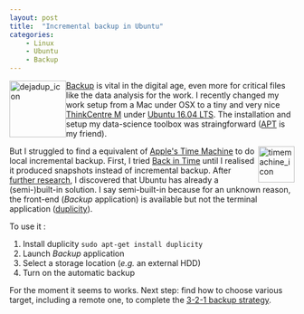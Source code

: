 ```yaml
---
layout: post
title:  "Incremental backup in Ubuntu"
categories:
    - Linux
    - Ubuntu
    - Backup
---
```


<img src="https://raw.githubusercontent.com/gnome-design-team/gnome-icons/master/apps/hicolor/256x256/apps/deja-dup.png" alt="dejadup_icon" style="float:left;width:100px;height:100px;">

[Backup](https://en.wikipedia.org/wiki/Backup) is vital in the digital age, even more for critical files like the data analysis for the work. I recently changed my work setup from a Mac under OSX to a tiny and very nice [ThinkCentre M](https://en.wikipedia.org/wiki/ThinkCentre#M83_Tiny) under [Ubuntu 16.04 LTS](https://en.wikipedia.org/wiki/Ubuntu_version_history#Ubuntu_16.04_LTS_.28Xenial_Xerus.29). The installation and setup my data-science toolbox was straingforward ([APT](https://en.wikipedia.org/wiki/Advanced_Packaging_Tool) is my friend). 


<img src="https://upload.wikimedia.org/wikipedia/en/f/f1/Time_Machine.png" alt="timemachine_icon" style="float:right;width:64px;height:64px;">

But I struggled to find a equivalent of [Apple's Time Machine](https://en.wikipedia.org/wiki/Time_Machine_(macOS)) to do local incremental backup. First, I tried [Back in Time](https://github.com/bit-team/backintime) until I realised it produced snapshots instead of incremental backup. After [further research](https://help.ubuntu.com/community/BackupYourSystem), I discovered that Ubuntu has already a (semi-)built-in solution. I say semi-built-in because for an unknown reason, the front-end (*Backup* application) is available but not the terminal application ([duplicity](https://en.wikipedia.org/wiki/Duplicity_(software))).

To use it :

1. Install duplicity `sudo apt-get install duplicity`
2. Launch *Backup* application
3. Select a storage location (*e.g.* an external HDD)
4. Turn on the automatic backup

For the moment it seems to works. Next step: find how to choose various target, including a remote one, to complete the [3-2-1 backup strategy](https://www.backblaze.com/blog/the-3-2-1-backup-strategy/).
